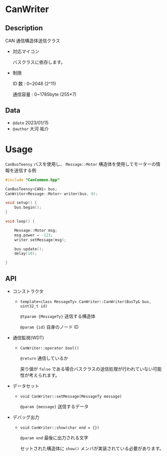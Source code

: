 # CanWriter

## Description

CAN 通信構造体送信クラス

-   対応マイコン

    バスクラスに依存します。

-   制限

    ID 数 : 0~2048 (2^11)

    通信容量 : 0~1785byte (255\*7)

## Data

-   `@date` 2023/01/15
-   `@author` 大河 祐介

# Usage

`CanBusTeensy` バスを使用し、 `Message::Motor` 構造体を使用してモーターの情報を送信する例

```cpp
#include "CanCommon.hpp"

CanBusTeensy<CAN1> bus;
CanWriter<Message::Motor> writer(bus, 0);

void setup() {
	bus.begin();
}

void loop() {

	Message::Motor msg;
	msg.power = -123;
	writer.setMessage(msg);

	bus.update();
	delay(10);

}
```

## API

-   コンストラクタ

    -   `template<class MessageTy> CanWriter::CanWriter(BusTy& bus, uint32_t id)`

        `@tparam {MessageTy}` 送信する構造体

        `@param {id}` 自身のノード ID

-   通信監視(WDT)

    -   `CanWriter::operator bool()`

        `@return` 通信しているか

        戻り値が `false` である場合バスクラスの送信処理が行われていない可能性が考えられます。

-   データセット

    -   `void CanWriter::setMessage(MessageTy message)`

        `@param {message}` 送信するデータ

-   デバッグ出力

    -   `void CanWriter::show(char end = {})`

        `@param end` 最後に出力される文字

        セットされた構造体に `show()` メンバが実装されている必要があります。
